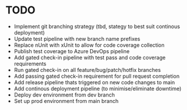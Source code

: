 # TODO

* Implement git branching strategy (tbd, stategy to best suit continous deployment)
* Update test pipeline with new branch name prefixes
* Replace nUnit with xUnit to allow for code coverage collection
* Publish test coverage to Azure DevOps pipeline
* Add gated check-in pipeline with test pass and code coverage requirements
* Run gated check-in on all feature/bug/patch/hotfix branches
* Add passing gated check-in requirement for pull request completion
* Add release pipeline thats triggered on new code changes to main
* Add continous deployment pipeline (to minimise/eliminate downtime)
* Deploy dev environment from dev branch
* Set up prod environment from main branch

